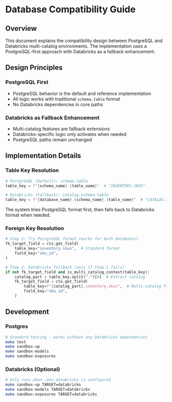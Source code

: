 # Database Compatibility Guide

## Overview

This document explains the compatibility design between PostgreSQL and Databricks multi-catalog environments. The implementation uses a PostgreSQL-first approach with Databricks as a fallback enhancement.

## Design Principles

### PostgreSQL First

- PostgreSQL behavior is the default and reference implementation
- All logic works with traditional `schema.table` format
- No Databricks dependencies in core paths

### Databricks as Fallback Enhancement

- Multi-catalog features are fallback extensions
- Databricks-specific logic only activates when needed
- PostgreSQL paths remain unchanged

## Implementation Details

### Table Key Resolution

```python
# PostgreSQL (Default): schema.table
table_key = f"{schema_name}.{table_name}"  # "INVENTORY.SKUS"

# Databricks (Fallback): catalog.schema.table
table_key = f"{database_name}.{schema_name}.{table_name}"  # "CATALOG.INVENTORY.SKUS"
```

The system tries PostgreSQL format first, then falls back to Databricks format when needed.

### Foreign Key Resolution

```python
# Step 1: Try PostgreSQL format (works for both databases)
fk_target_field = ctx.get_field(
    table_key="inventory.skus",  # Standard format
    field_key="sku_id",
)

# Step 2: Databricks fallback (only if Step 1 fails)
if not fk_target_field and is_multi_catalog_context(table_key):
    catalog_part = table_key.split(".")[0]  # Extract catalog
    fk_target_field = ctx.get_field(
        table_key=f"{catalog_part}.inventory.skus",  # Multi-catalog format
        field_key="sku_id",
    )
```

## Development

### Postgres

```bash
# Standard testing - works without any Databricks dependencies
make test
make sandbox-up
make sandbox-models
make sandbox-exposures
```

### Databricks (Optional)

```bash
# Only runs when .env.databricks is configured
make sandbox-up TARGET=databricks
make sandbox-models TARGET=databricks
make sandbox-exposures TARGET=databricks
```
